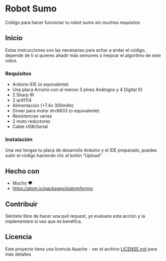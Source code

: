 # Robot Sumo
Código para hacer funcionar tu robot sumo sin muchos requisitos

## Inicio

Estas instrucciones son las necesarias para echar a andar el código, depende de ti si quieres añadir más sensores o mejorar el algoritmo de este robot.

### Requisitos

- Arduino IDE (o equivalente)
- Una placa Arruino con al menos 3 pines Análogos y 4 Digital IO
- 2 Sharp IR
- 2 qrd1114
- Alimentación (+7.4v 300mAh)
- Driver para motor drv8833 (o equivalente)
- Resistencias varias
- 2 moto reductores
- Cable USB/Serial

### Instalación

Una vez tengas tu placa de desarrollo Arduino y el IDE preparado, puedes subir el código haciendo clic al botón "Upload"

## Hecho con

- Mucho ❤
- https://atom.io/packages/platomformio

## Contribuir

Siéntete libre de hacer una pull request, yo evaluare esta acción y la implementare si veo que es benéfica.

## Licencia

Este proyecto tiene una licencia Apache - ver el archivo [LICENSE.md](LICENSE.md) para más detalles
